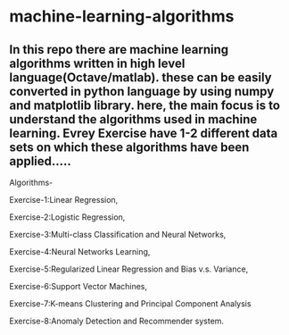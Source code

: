 # machine-learning-algorithms
In this repo there are machine learning algorithms written in high level language(Octave/matlab). 
these can be easily converted in python language by using numpy and matplotlib library.
here, the main focus is to understand the algorithms used in machine learning.
Evrey Exercise have 1-2 different data sets on which these algorithms have been applied..... 
--------------------------------------------------------------------------------------------------------------------------------------
Algorithms-

Exercise-1:Linear Regression,

Exercise-2:Logistic Regression,

Exercise-3:Multi-class Classification and Neural Networks,

Exercise-4:Neural Networks Learning,

Exercise-5:Regularized Linear Regression and Bias v.s. Variance,

Exercise-6:Support Vector Machines,

Exercise-7:K-means Clustering and Principal Component Analysis

Exercise-8:Anomaly Detection and Recommender system.
